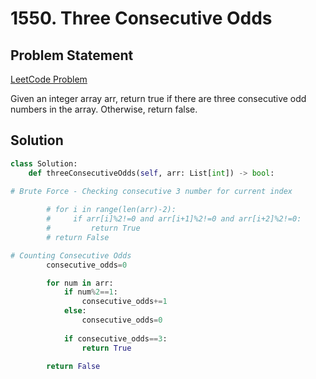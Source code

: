 # 1550. Three Consecutive Odds

## Problem Statement
[LeetCode Problem](https://leetcode.com/problems/three-consecutive-odds/description/?envType=daily-question&envId=2025-05-11)

Given an integer array arr, return true if there are three consecutive odd numbers in the array. Otherwise, return false.
 
## Solution

```python
class Solution:
    def threeConsecutiveOdds(self, arr: List[int]) -> bool:

# Brute Force - Checking consecutive 3 number for current index
   
        # for i in range(len(arr)-2):
        #     if arr[i]%2!=0 and arr[i+1]%2!=0 and arr[i+2]%2!=0:
        #         return True
        # return False

# Counting Consecutive Odds
        consecutive_odds=0

        for num in arr:
            if num%2==1:
                consecutive_odds+=1
            else:
                consecutive_odds=0
            
            if consecutive_odds==3:
                return True
        
        return False
```


